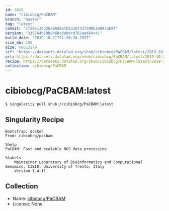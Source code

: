 ```yaml
---
id: 3015
name: "cibiobcg/PaCBAM"
branch: "master"
tag: "latest"
commit: "cfd0e136326a88d8efb5336f437590b3e097ab9f"
version: "319764b19b846bcdabdcd761aed64c41"
build_date: "2019-10-21T11:20:28.297Z"
size_mb: 195
size: 66613279
sif: "https://datasets.datalad.org/shub/cibiobcg/PaCBAM/latest/2019-10-21-cfd0e136-319764b1/319764b19b846bcdabdcd761aed64c41.simg"
url: https://datasets.datalad.org/shub/cibiobcg/PaCBAM/latest/2019-10-21-cfd0e136-319764b1/
recipe: https://datasets.datalad.org/shub/cibiobcg/PaCBAM/latest/2019-10-21-cfd0e136-319764b1/Singularity
collection: cibiobcg/PaCBAM
---
```


# cibiobcg/PaCBAM:latest

```bash
$ singularity pull shub://cibiobcg/PaCBAM:latest
```

## Singularity Recipe

```singularity
Bootstrap: docker
From: cibiobcg/pacbam

%help
PaCBAM: Fast and scalable NGS data processing

%labels
	Maintainer Laboratory of Bioinformatics and Computational Genomics, CIBIO, University of Trento, Italy
    Version 1.4.11
```

## Collection

 - Name: [cibiobcg/PaCBAM](https://github.com/cibiobcg/PaCBAM)
 - License: None

